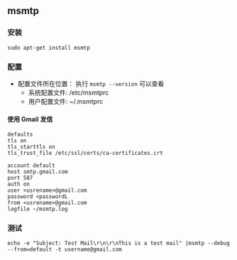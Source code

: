 ## msmtp ##

### 安装 ###

    sudo apt-get install msmtp

### 配置 ###

* 配置文件所在位置： 执行 `msmtp --version` 可以查看
  * 系统配置文件: /etc/msmtprc
  * 用户配置文件: ~/.msmtprc

#### 使用 Gmail 发信 ####

    defaults
    tls on
    tls_starttls on
    tls_trust_file /etc/ssl/certs/ca-certificates.crt
    
    account default
    host smtp.gmail.com
    port 587
    auth on
    user <usrename>@gmail.com
    password <passwordL
    from <usrename>@gmail.com
    logfile ~/msmtp.log

### 测试 ###

	echo -e "Subject: Test Mail\r\n\r\nThis is a test mail" |msmtp --debug --from=default -t username@gmail.com
